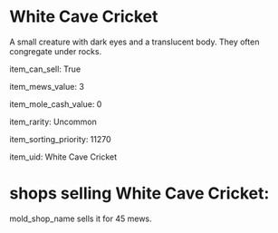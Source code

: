 # White Cave Cricket

A small creature with dark eyes and a translucent body. They often congregate under rocks.

item_can_sell: True

item_mews_value: 3

item_mole_cash_value: 0

item_rarity: Uncommon

item_sorting_priority: 11270

item_uid: White Cave Cricket

# shops selling White Cave Cricket:

mold_shop_name sells it for 45 mews.